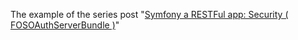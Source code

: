 The example of the series post "[Symfony a RESTFul app: Security ( FOSOAuthServerBundle )](https://bitgandtter.wordpress.com/2015/09/10/symfony-a-restful-app-security-fosoauthserverbundle/)"